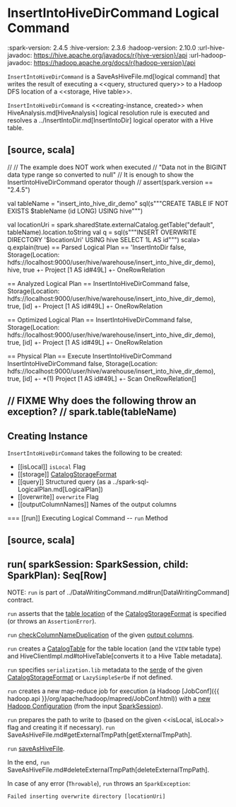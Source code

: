 # InsertIntoHiveDirCommand Logical Command

:spark-version: 2.4.5
:hive-version: 2.3.6
:hadoop-version: 2.10.0
:url-hive-javadoc: https://hive.apache.org/javadocs/r{hive-version}/api
:url-hadoop-javadoc: https://hadoop.apache.org/docs/r{hadoop-version}/api

`InsertIntoHiveDirCommand` is a SaveAsHiveFile.md[logical command] that writes the result of executing a <<query, structured query>> to a Hadoop DFS location of a <<storage, Hive table>>.

`InsertIntoHiveDirCommand` is <<creating-instance, created>> when HiveAnalysis.md[HiveAnalysis] logical resolution rule is executed and resolves a ../InsertIntoDir.md[InsertIntoDir] logical operator with a Hive table.

[source, scala]
----
//
// The example does NOT work when executed
// "Data not in the BIGINT data type range so converted to null"
// It is enough to show the InsertIntoHiveDirCommand operator though
//
assert(spark.version == "2.4.5")

val tableName = "insert_into_hive_dir_demo"
sql(s"""CREATE TABLE IF NOT EXISTS $tableName (id LONG) USING hive""")

val locationUri = spark.sharedState.externalCatalog.getTable("default", tableName).location.toString
val q = sql(s"""INSERT OVERWRITE DIRECTORY '$locationUri' USING hive SELECT 1L AS id""")
scala> q.explain(true)
== Parsed Logical Plan ==
'InsertIntoDir false, Storage(Location: hdfs://localhost:9000/user/hive/warehouse/insert_into_hive_dir_demo), hive, true
+- Project [1 AS id#49L]
   +- OneRowRelation

== Analyzed Logical Plan ==
InsertIntoHiveDirCommand false, Storage(Location: hdfs://localhost:9000/user/hive/warehouse/insert_into_hive_dir_demo), true, [id]
+- Project [1 AS id#49L]
   +- OneRowRelation

== Optimized Logical Plan ==
InsertIntoHiveDirCommand false, Storage(Location: hdfs://localhost:9000/user/hive/warehouse/insert_into_hive_dir_demo), true, [id]
+- Project [1 AS id#49L]
   +- OneRowRelation

== Physical Plan ==
Execute InsertIntoHiveDirCommand InsertIntoHiveDirCommand false, Storage(Location: hdfs://localhost:9000/user/hive/warehouse/insert_into_hive_dir_demo), true, [id]
+- *(1) Project [1 AS id#49L]
   +- Scan OneRowRelation[]

// FIXME Why does the following throw an exception?
// spark.table(tableName)
----

## Creating Instance

`InsertIntoHiveDirCommand` takes the following to be created:

* [[isLocal]] `isLocal` Flag
* [[storage]] [CatalogStorageFormat](../CatalogStorageFormat.md)
* [[query]] Structured query (as a ../spark-sql-LogicalPlan.md[LogicalPlan])
* [[overwrite]] `overwrite` Flag
* [[outputColumnNames]] Names of the output columns

=== [[run]] Executing Logical Command -- `run` Method

[source, scala]
----
run(
  sparkSession: SparkSession,
  child: SparkPlan): Seq[Row]
----

NOTE: `run` is part of ../DataWritingCommand.md#run[DataWritingCommand] contract.

`run` asserts that the [table location](../CatalogStorageFormat.md#locationUri) of the [CatalogStorageFormat](#storage) is specified (or throws an `AssertionError`).

`run` [checkColumnNameDuplication](../spark-sql-SchemaUtils.md#checkColumnNameDuplication) of the given [output columns](#outputColumnNames).

`run` creates a [CatalogTable](../CatalogTable.md) for the table location (and the `VIEW` table type) and HiveClientImpl.md#toHiveTable[converts it to a Hive Table metadata].

`run` specifies `serialization.lib` metadata to the [serde](../CatalogStorageFormat.md#serde) of the given [CatalogStorageFormat](#storage) or `LazySimpleSerDe` if not defined.

`run` creates a new map-reduce job for execution (a Hadoop [JobConf]({{ hadoop.api }}/org/apache/hadoop/mapred/JobConf.html)) with a [new Hadoop Configuration](../SessionState.md#newHadoopConf) (from the input [SparkSession](../SparkSession.md)).

`run` prepares the path to write to (based on the given <<isLocal, isLocal>> flag and creating it if necessary). `run` SaveAsHiveFile.md#getExternalTmpPath[getExternalTmpPath].

`run` [saveAsHiveFile](SaveAsHiveFile.md#saveAsHiveFile).

In the end, `run` SaveAsHiveFile.md#deleteExternalTmpPath[deleteExternalTmpPath].

In case of any error (`Throwable`), `run` throws an `SparkException`:

```
Failed inserting overwrite directory [locationUri]
```
